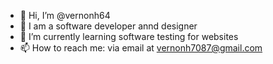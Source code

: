 - 👋 Hi, I’m @vernonh64
- 👀 I am a software developer annd designer
- 🌱 I’m currently learning software testing for websites
- 📫 How to reach me: via email at vernonh7087@gmail.com

<!---
vernonh64/vernonh64 is a ✨ special ✨ repository because its `README.md` (this file) appears on your GitHub profile.
You can click the Preview link to take a look at your changes.
--->
